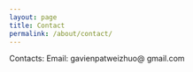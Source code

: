 ```yaml
---
layout: page
title: Contact
permalink: /about/contact/
---
```


Contacts:
Email: gavienpatweizhuo@ gmail.com